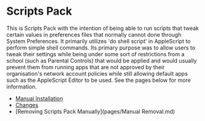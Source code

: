 # Scripts Pack

This is Scripts Pack with the intention of being able to run scripts that tweak certain values in preferences files that normally cannot done through System Preferences. It primarily utilizes 'do shell script' in AppleScript to perform simple shell commands. Its primary purpose was to allow users to tweak their settings while being under some sort of restrictions from a school (such as Parental Controls) that would be applied and would usually prevent them from running apps that are not approved by their organisation's network account policies while still allowing default apps such as the AppleScript Editor to be used. See the pages below for more information.

- [Manual Installation](pages/Instructions.md)
- [Changes](pages/Changes.md)
- [Removing Scripts Pack Manually](pages/Manual Removal.md)